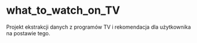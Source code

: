 # what_to_watch_on_TV
Projekt ekstrakcji danych z programów TV i rekomendacja dla użytkownika na postawie tego. 
